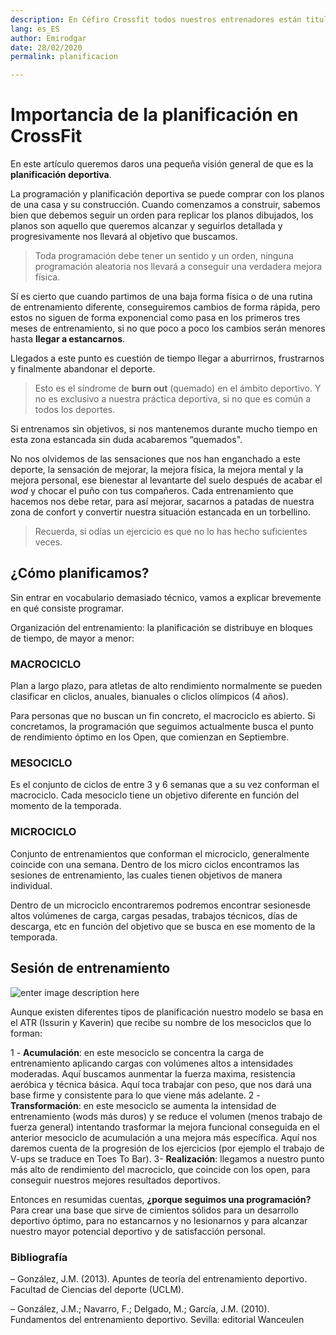 ```yaml
---
description: En Céfiro Crossfit todos nuestros entrenadores están titulados para alcanzar los mejores resultados de la mejor forma posible.
lang: es_ES
author: Emirodgar
date: 28/02/2020
permalink: planificacion

---
```


# Importancia de la planificación en CrossFit

En este artículo queremos daros una pequeña visión general de que es la **planificación deportiva**.

La programación y planificación deportiva se puede comprar con los planos de una casa y su construcción. Cuando comenzamos a construir, sabemos bien que debemos seguir un orden
para replicar los planos dibujados, los planos son aquello que queremos alcanzar y seguirlos detallada y progresivamente nos llevará al objetivo que buscamos.

> Toda programación debe tener un sentido y un orden, ninguna programación aleatoria nos llevará a conseguir una verdadera mejora física. 

Sí es cierto que cuando partimos de una baja forma física o de una rutina de entrenamiento diferente, conseguiremos cambios de forma rápida, pero estos no siguen de forma exponencial como pasa en los primeros tres meses de entrenamiento, si no que poco a poco los cambios serán menores hasta **llegar a estancarnos**.

Llegados a este punto es cuestión de tiempo llegar a aburrirnos, frustrarnos y finalmente abandonar el deporte.

> Esto es el síndrome de **burn out** (quemado) en el ámbito deportivo.  Y no es exclusivo a nuestra práctica deportiva, si no que es común a todos los deportes.

Si entrenamos sin objetivos, si nos mantenemos durante mucho tiempo en esta zona estancada sin duda acabaremos “quemados".

No nos olvidemos de las sensaciones que nos han enganchado a este deporte, la sensación de mejorar, la mejora física, la mejora mental y la mejora personal, ese bienestar al levantarte del
suelo después de acabar el *wod* y chocar el puño con tus compañeros. Cada entrenamiento que hacemos nos debe retar, para así mejorar, sacarnos a patadas de nuestra zona de confort
y convertir nuestra situación estancada en un torbellino.

> Recuerda, si odias un ejercicio es que no lo has hecho suficientes veces.

## ¿Cómo planificamos?

Sin entrar en vocabulario demasiado técnico, vamos a explicar brevemente en qué consiste programar.

Organización del entrenamiento: la planificación se distribuye en bloques de tiempo, de mayor a menor:


### MACROCICLO

Plan a largo plazo, para atletas de alto rendimiento normalmente se pueden clasificar en cliclos, anuales, bianuales o cliclos olímpicos (4 años).

Para personas que no buscan un fin concreto, el macrociclo es abierto. Si concretamos, la programación que seguimos actualmente busca el punto de rendimiento
óptimo en los Open, que comienzan en Septiembre.

### MESOCICLO

Es el conjunto de ciclos de entre 3 y 6 semanas que a su vez conforman el macrociclo. Cada mesociclo tiene un objetivo diferente en función del momento de la temporada.

### MICROCICLO

Conjunto de entrenamientos que conforman el microciclo, generalmente coincide con una semana. Dentro de los micro ciclos encontramos las sesiones de entrenamiento, las cuales tienen objetivos de manera individual.

Dentro de un microciclo encontraremos podremos encontrar sesionesde altos volúmenes de carga, cargas pesadas, trabajos técnicos, días de descarga, etc en función del objetivo que se
busca en ese momento de la temporada.

## Sesión de entrenamiento

![enter image description here](https://i.imgur.com/A5195J5.png)

Aunque existen diferentes tipos de planificación nuestro modelo se basa en el ATR (Issurin y Kaverin) que recibe su nombre de los mesociclos que lo forman:

1 - **Acumulación**: en este mesociclo se concentra la carga de entrenamiento aplicando cargas con volúmenes altos a intensidades moderadas. Aquí buscamos aunmentar la fuerza maxima, resistencia aeróbica y técnica básica. Aquí toca trabajar con peso, que nos dará una base firme y consistente para lo que viene más adelante.
2 - **Transformación**: en este mesociclo se aumenta la intensidad de entrenamiento (wods más duros) y se reduce el volumen (menos trabajo de fuerza general) intentando trasformar la mejora funcional conseguida en el anterior mesociclo de acumulación a una mejora más específica. Aquí nos daremos cuenta de la progresión de los ejercicios (por ejemplo el trabajo
de V-ups se traduce en Toes To Bar).
3- **Realización**: llegamos a nuestro punto más alto de rendimiento del macrociclo, que coincide con los open, para conseguir nuestros mejores resultados deportivos.

Entonces en resumidas cuentas, **¿porque seguimos una programación?** Para crear una base que sirve de cimientos sólidos para un desarrollo deportivo óptimo, para no estancarnos y no lesionarnos y para alcanzar nuestro mayor potencial deportivo y de satisfacción personal.

### Bibliografía

– González, J.M. (2013). Apuntes de teoría del entrenamiento deportivo. Facultad de Ciencias
del deporte (UCLM).

– González, J.M.; Navarro, F.; Delgado, M.; García, J.M. (2010). Fundamentos del
entrenamiento deportivo. Sevilla: editorial Wanceulen
<!--stackedit_data:
eyJoaXN0b3J5IjpbMTc4ODQzMzUzOCwxNDIzNTM2NzM2LDU0Nj
k4NzU2NF19
-->
